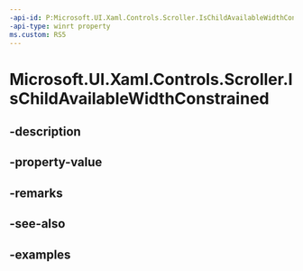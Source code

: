 ```yaml
---
-api-id: P:Microsoft.UI.Xaml.Controls.Scroller.IsChildAvailableWidthConstrained
-api-type: winrt property
ms.custom: RS5
---
```


<!-- Property syntax.
public bool IsChildAvailableWidthConstrained { get;  set; }
-->

# Microsoft.UI.Xaml.Controls.Scroller.IsChildAvailableWidthConstrained

## -description

## -property-value

## -remarks

## -see-also

## -examples

